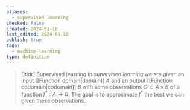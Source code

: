 ```yaml
---
aliases:
  - supervised learning
checked: false
created: 2024-01-10
last_edited: 2024-01-10
publish: true
tags:
  - machine-learning
type: definition
---
```

>[!tldr] Supervised learning
>In *supervised learning* we are given an input [[Function domain|domain]] $A$ and an output [[Function codomain|codomain]] $B$ with some observations $O \subset A \times B$ of a function $f^{\ast} : A \rightarrow B$. The goal is to approximate $f^{\ast}$ the best we can given these observations.   

